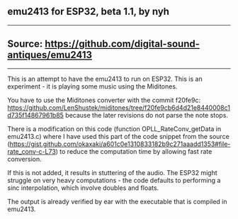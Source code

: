## emu2413 for ESP32, beta 1.1, by nyh
---
## Source: https://github.com/digital-sound-antiques/emu2413
---

This is an attempt to have the emu2413 to run on ESP32. This is an experiment - it is playing some music using the Miditones. 

You have to use the Miditones converter with the commit f20fe9c: https://github.com/LenShustek/miditones/tree/f20fe9cb6d4d21e8440008c1d735f14867961b85 
because the later revisions do not parse the note stops.

There is a modification on this code (function OPLL_RateConv_getData in emu2413.c) where I have used this part of the code snippet from the source (https://gist.github.com/okaxaki/a601c0e1310833182b9c271aaadd1353#file-rate_conv-c-L73) 
to reduce the computation time by allowing fast rate conversion.

If this is not added, it results in stuttering of the audio. The ESP32 might struggle on very heavy computations - the code defaults to performing a sinc interpolation, which involve doubles and floats.

The output is already verified by ear with the executable that is compiled in emu2413.
